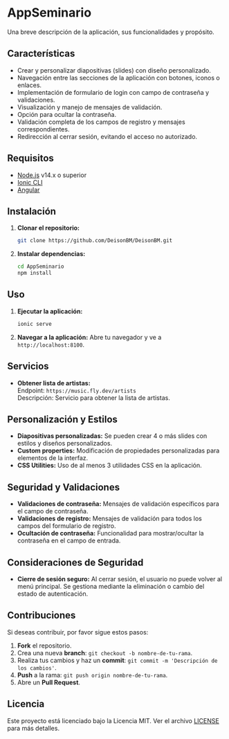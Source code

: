 
# AppSeminario

Una breve descripción de la aplicación, sus funcionalidades y propósito.

## Características

- Crear y personalizar diapositivas (slides) con diseño personalizado.
- Navegación entre las secciones de la aplicación con botones, iconos o enlaces.
- Implementación de formulario de login con campo de contraseña y validaciones.
- Visualización y manejo de mensajes de validación.
- Opción para ocultar la contraseña.
- Validación completa de los campos de registro y mensajes correspondientes.
- Redirección al cerrar sesión, evitando el acceso no autorizado.

## Requisitos

- [Node.js](https://nodejs.org/) v14.x o superior
- [Ionic CLI](https://ionicframework.com/docs/cli) 
- [Angular](https://angular.io/)

## Instalación

1. **Clonar el repositorio:**

   ```bash
   git clone https://github.com/DeisonBM/DeisonBM.git
   ```

2. **Instalar dependencias:**

   ```bash
   cd AppSeminario
   npm install
   ```

## Uso

1. **Ejecutar la aplicación:**

   ```bash
   ionic serve
   ```

2. **Navegar a la aplicación:** Abre tu navegador y ve a `http://localhost:8100`.

## Servicios

- **Obtener lista de artistas:**  
  Endpoint: `https://music.fly.dev/artists`  
  Descripción: Servicio para obtener la lista de artistas.

## Personalización y Estilos

- **Diapositivas personalizadas:** Se pueden crear 4 o más slides con estilos y diseños personalizados.
- **Custom properties:** Modificación de propiedades personalizadas para elementos de la interfaz.
- **CSS Utilities:** Uso de al menos 3 utilidades CSS en la aplicación.

## Seguridad y Validaciones

- **Validaciones de contraseña:** Mensajes de validación específicos para el campo de contraseña.
- **Validaciones de registro:** Mensajes de validación para todos los campos del formulario de registro.
- **Ocultación de contraseña:** Funcionalidad para mostrar/ocultar la contraseña en el campo de entrada.

## Consideraciones de Seguridad

- **Cierre de sesión seguro:** Al cerrar sesión, el usuario no puede volver al menú principal. Se gestiona mediante la eliminación o cambio del estado de autenticación.

## Contribuciones

Si deseas contribuir, por favor sigue estos pasos:

1. **Fork** el repositorio.
2. Crea una nueva **branch**: `git checkout -b nombre-de-tu-rama`.
3. Realiza tus cambios y haz un **commit**: `git commit -m 'Descripción de los cambios'`.
4. **Push** a la rama: `git push origin nombre-de-tu-rama`.
5. Abre un **Pull Request**.

## Licencia

Este proyecto está licenciado bajo la Licencia MIT. Ver el archivo [LICENSE](LICENSE) para más detalles.
